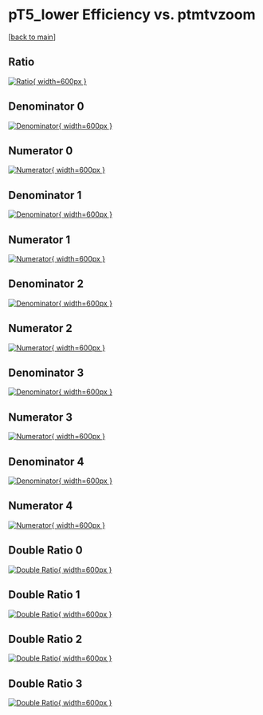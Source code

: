 # pT5_lower Efficiency vs. ptmtvzoom

[[back to main](./)]



## Ratio

[![Ratio](../mtv/var/pT5_lower_base_13_0_eff_ptmtvzoom.png){ width=600px }](../mtv/var/pT5_lower_base_13_0_eff_ptmtvzoom.pdf)

## Denominator 0

[![Denominator](../mtv/den/pT5_lower_base_13_0_eff_ptmtvzoom_den0.png){ width=600px }](../mtv/den/pT5_lower_base_13_0_eff_ptmtvzoom_den0.pdf)

## Numerator 0

[![Numerator](../mtv/num/pT5_lower_base_13_0_eff_ptmtvzoom_num0.png){ width=600px }](../mtv/num/pT5_lower_base_13_0_eff_ptmtvzoom_num0.pdf)

## Denominator 1

[![Denominator](../mtv/den/pT5_lower_base_13_0_eff_ptmtvzoom_den1.png){ width=600px }](../mtv/den/pT5_lower_base_13_0_eff_ptmtvzoom_den1.pdf)

## Numerator 1

[![Numerator](../mtv/num/pT5_lower_base_13_0_eff_ptmtvzoom_num1.png){ width=600px }](../mtv/num/pT5_lower_base_13_0_eff_ptmtvzoom_num1.pdf)

## Denominator 2

[![Denominator](../mtv/den/pT5_lower_base_13_0_eff_ptmtvzoom_den2.png){ width=600px }](../mtv/den/pT5_lower_base_13_0_eff_ptmtvzoom_den2.pdf)

## Numerator 2

[![Numerator](../mtv/num/pT5_lower_base_13_0_eff_ptmtvzoom_num2.png){ width=600px }](../mtv/num/pT5_lower_base_13_0_eff_ptmtvzoom_num2.pdf)

## Denominator 3

[![Denominator](../mtv/den/pT5_lower_base_13_0_eff_ptmtvzoom_den3.png){ width=600px }](../mtv/den/pT5_lower_base_13_0_eff_ptmtvzoom_den3.pdf)

## Numerator 3

[![Numerator](../mtv/num/pT5_lower_base_13_0_eff_ptmtvzoom_num3.png){ width=600px }](../mtv/num/pT5_lower_base_13_0_eff_ptmtvzoom_num3.pdf)

## Denominator 4

[![Denominator](../mtv/den/pT5_lower_base_13_0_eff_ptmtvzoom_den4.png){ width=600px }](../mtv/den/pT5_lower_base_13_0_eff_ptmtvzoom_den4.pdf)

## Numerator 4

[![Numerator](../mtv/num/pT5_lower_base_13_0_eff_ptmtvzoom_num4.png){ width=600px }](../mtv/num/pT5_lower_base_13_0_eff_ptmtvzoom_num4.pdf)

## Double Ratio 0

[![Double Ratio](../mtv/ratio/pT5_lower_base_13_0_eff_ptmtvzoom_ratio0.png){ width=600px }](../mtv/ratio/pT5_lower_base_13_0_eff_ptmtvzoom_ratio0.pdf)

## Double Ratio 1

[![Double Ratio](../mtv/ratio/pT5_lower_base_13_0_eff_ptmtvzoom_ratio1.png){ width=600px }](../mtv/ratio/pT5_lower_base_13_0_eff_ptmtvzoom_ratio1.pdf)

## Double Ratio 2

[![Double Ratio](../mtv/ratio/pT5_lower_base_13_0_eff_ptmtvzoom_ratio2.png){ width=600px }](../mtv/ratio/pT5_lower_base_13_0_eff_ptmtvzoom_ratio2.pdf)

## Double Ratio 3

[![Double Ratio](../mtv/ratio/pT5_lower_base_13_0_eff_ptmtvzoom_ratio3.png){ width=600px }](../mtv/ratio/pT5_lower_base_13_0_eff_ptmtvzoom_ratio3.pdf)

